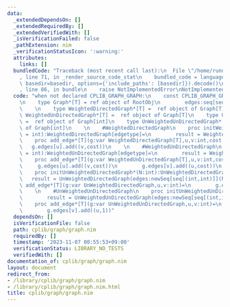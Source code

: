 ```yaml
---
data:
  _extendedDependsOn: []
  _extendedRequiredBy: []
  _extendedVerifiedWith: []
  _isVerificationFailed: false
  _pathExtension: nim
  _verificationStatusIcon: ':warning:'
  attributes:
    links: []
  bundledCode: "Traceback (most recent call last):\n  File \"/home/runner/.local/lib/python3.10/site-packages/onlinejudge_verify/documentation/build.py\"\
    , line 71, in _render_source_code_stat\n    bundled_code = language.bundle(stat.path,\
    \ basedir=basedir, options={'include_paths': [basedir]}).decode()\n  File \"/home/runner/.local/lib/python3.10/site-packages/onlinejudge_verify/languages/nim.py\"\
    , line 86, in bundle\n    raise NotImplementedError\nNotImplementedError\n"
  code: "when not declared CPLIB_GRAPH_GRAPH:\n    const CPLIB_GRAPH_GRAPH* = 1 \n\
    \n    type Graph*[T] = ref object of RootObj\n        edges:seq[seq[(int,T)]]\n\
    \    \n    type WeightedDirectedGraph*[T] =  ref object of Graph[T]\n    type\
    \ WeightedUnDirectedGraph*[T] =  ref object of Graph[T]\n    type UnWeightedDirectedGraph*\
    \ =  ref object of Graph[int]\n    type UnWeightedUnDirectedGraph* =  ref object\
    \ of Graph[int]\n    \n    #WeightedDirectedGraph\n    proc initWeightedDirectedGraph*(N:int,edgetype:typedesc\
    \ = int):WeightedDirectedGraph[edgetype]=\n        result = WeightedDirectedGraph[edgetype](edges:newSeq[seq[(int,edgetype)]](N))\n\
    \    proc add_edge*[T](g:var WeightedDirectedGraph[T],u,v:int,cost:T)=\n     \
    \   g.edges[u].add((v,cost))\n    \n    #WeightedUnDirectedGraph\n    proc initWeightedUnDirectedGraph*(N:int,edgetype:typedesc\
    \ = int):WeightedUnDirectedGraph[edgetype]=\n        result = WeightedUnDirectedGraph[edgetype](edges:newSeq[seq[(int,edgetype)]](N))\n\
    \    proc add_edge*[T](g:var WeightedUnDirectedGraph[T],u,v:int,cost:T)=\n   \
    \     g.edges[u].add((v,cost))\n        g.edges[v].add((u,cost))\n    \n    #UnWeightedDirectedGraph\n\
    \    proc initUnWeightedDirectedGraph*(N:int):UnWeightedDirectedGraph=\n     \
    \   result = UnWeightedDirectedGraph(edges:newSeq[seq[(int,int)]](N))\n    proc\
    \ add_edge*[T](g:var UnWeightedDirectedGraph,u,v:int)=\n        g.edges[u].add((v,1))\n\
    \    \n    #UnWeightedUnDirectedGraph\n    proc initUnWeightedUnDirectedGraph*(N:int):UnWeightedUnDirectedGraph=\n\
    \        result = UnWeightedUnDirectedGraph(edges:newSeq[seq[(int,int)]](N))\n\
    \    proc add_edge*[T](g:var UnWeightedUnDirectedGraph,u,v:int)=\n        g.edges[u].add((v,1))\n\
    \        g.edges[v].add((u,1))"
  dependsOn: []
  isVerificationFile: false
  path: cplib/graph/graph.nim
  requiredBy: []
  timestamp: '2023-11-07 00:55:53+09:00'
  verificationStatus: LIBRARY_NO_TESTS
  verifiedWith: []
documentation_of: cplib/graph/graph.nim
layout: document
redirect_from:
- /library/cplib/graph/graph.nim
- /library/cplib/graph/graph.nim.html
title: cplib/graph/graph.nim
---
```


